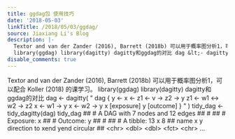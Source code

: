 ```yaml
---
title: ggdag包 使用技巧
date: '2018-05-03'
linkTitle: /2018/05/03/ggdag/
source: Jiaxiang Li's Blog
description: |-
  Textor and van der Zander (2016), Barrett (2018b) 可以用于概率图分析1，可以配合 Koller (2018) 的课学习。
  library(ggdag) library(dagitty) dagitty和ggdag的对比 dag &lt;- dagitty( &quot; dag { y &lt;- x &lt;- z1 &lt;- v -&gt; z2 -&gt; y z1 &lt;- w1 &lt;-&gt; w2 -&gt; z2 x &lt;- w1 -&gt; y x &lt;- w2 -&gt; y x [exposure] y [outcome] } &quot; ) tidy_dag &lt;- tidy_dagitty(dag) tidy_dag ## # A DAG with 7 nodes and 12 edges ## # ## # Exposure: x ## # Outcome: y ## # ## # A tibble: 13 x 8 ## name x y direction to xend yend circular ## &lt;chr&gt; &lt;dbl&gt; &lt;dbl&gt; &lt;fct&gt; &lt;chr&gt; ...
disable_comments: true
---
```

Textor and van der Zander (2016), Barrett (2018b) 可以用于概率图分析1，可以配合 Koller (2018) 的课学习。
library(ggdag) library(dagitty) dagitty和ggdag的对比 dag &lt;- dagitty( &quot; dag { y &lt;- x &lt;- z1 &lt;- v -&gt; z2 -&gt; y z1 &lt;- w1 &lt;-&gt; w2 -&gt; z2 x &lt;- w1 -&gt; y x &lt;- w2 -&gt; y x [exposure] y [outcome] } &quot; ) tidy_dag &lt;- tidy_dagitty(dag) tidy_dag ## # A DAG with 7 nodes and 12 edges ## # ## # Exposure: x ## # Outcome: y ## # ## # A tibble: 13 x 8 ## name x y direction to xend yend circular ## &lt;chr&gt; &lt;dbl&gt; &lt;dbl&gt; &lt;fct&gt; &lt;chr&gt; ...